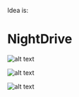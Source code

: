 Idea is:
# NightDrive
<p align="center">
  
  ![alt text](https://i.ytimg.com/vi/J2-uKCzpj2s/maxresdefault.jpg)
  
  ![alt text](https://media1.tenor.com/images/c7221e8c540690fa8beb617f4e5ff999/tenor.gif?itemid=12636128)
  
  ![alt text](https://i.pinimg.com/originals/e1/70/f4/e170f49b85996b4f87c0eef4a8309e66.gif)

</p>

